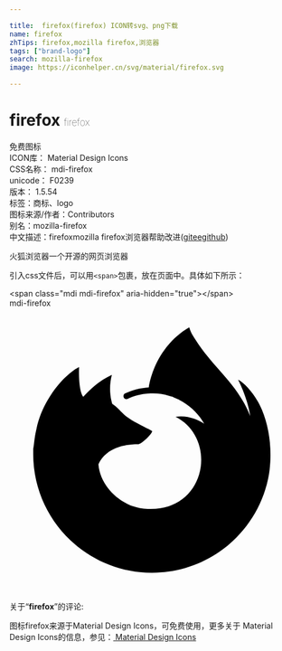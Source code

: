 ```yaml
---

title:  firefox(firefox) ICON转svg、png下载
name: firefox
zhTips: firefox,mozilla firefox,浏览器
tags: ["brand-logo"]
search: mozilla-firefox
image: https://iconhelper.cn/svg/material/firefox.svg

---
```


# firefox  <small style="font-size: 60%;font-weight: 100">firefox</small>


<div class="detail-page">
<p>
<span><span class="badge-success badge">免费图标</span> </span>
<br/>
<span>
ICON库：
<span class="badge-secondary badge">Material Design Icons</span> 
</span>
<br/>
<span>
CSS名称：
<span class="badge-secondary badge">mdi-firefox</span> 
</span>
<br/>
<span>
unicode：
<span class="badge-secondary badge">F0239</span> 
<copy-btn content='F0239' btn-title=""></copy-btn>
<copy-btn :content='String.fromCodePoint(parseInt("F0239", 16))' btn-title="复制U"></copy-btn>
</span>
<br/>
<span>
版本：
<span class="badge-secondary badge">1.5.54</span> 
</span><br/><span>标签：<span class="badge-light badge"><router-link to="/tags/brand-logo.html">商标、logo</router-link></span></span>
<br/>
<span>图标来源/作者：<span class="badge-light badge">Contributors</span></span> 
<br/>
<span>别名：<span class="badge-light badge">mozilla-firefox</span></span><br/><span class="zh-detail">中文描述：<span class="badge-primary badge">firefox</span><span class="badge-primary badge">mozilla firefox</span><span class="badge-primary badge">浏览器</span><span class="help-link"><span>帮助改进</span>(<a href="https://gitee.com/liuwave/icon-helper/edit/master/json/material/firefox.json" target="_blank" rel="noopener noreferrer">gitee</a><a href="https://github.com/liuwave/icon-helper/edit/master/json/material/firefox.json" target="_blank" rel="noopener noreferrer">github</a></span>)</span><br/>
</p>
</div><div class="description description alert alert-light">火狐浏览器一个开源的网页浏览器</div>
<div class="alert alert-dark">
  <i class="mdi mdi-firefox mdi-48px"></i>
  <i class="mdi mdi-firefox mdi-36px"></i>
  <i class="mdi mdi-firefox mdi-24px"></i>
  <i class="mdi mdi-firefox mdi-18px"></i>
</div>
<div>
  <p>引入css文件后，可以用<code>&lt;span&gt;</code>包裹，放在页面中。具体如下所示：    
  </p>
  <div class="alert alert-primary" style="font-size: 14px">
    &lt;span class="mdi mdi-firefox" aria-hidden="true"&gt;&lt;/span&gt;
    <copy-btn content='<span class="mdi mdi-firefox" aria-hidden="true"></span>'></copy-btn>
  </div>
  <div class="alert alert-secondary">
    <i class="mdi mdi-firefox"
    style="font-size: 24px"
    aria-hidden="true"></i> mdi-firefox
    <copy-btn content="mdi-firefox" btn-title="复制图标名称"></copy-btn>
  </div>
</div>
<div id="svg" class="svg-wrap">
<svg xmlns="http://www.w3.org/2000/svg" viewBox="0 0 24 24"><path d="M9.27 7.94C9.27 7.94 9.27 7.94 9.27 7.94M6.85 6.74C6.86 6.74 6.86 6.74 6.85 6.74M21.28 8.6C20.85 7.55 19.96 6.42 19.27 6.06C19.83 7.17 20.16 8.28 20.29 9.1L20.29 9.12C19.16 6.3 17.24 5.16 15.67 2.68C15.59 2.56 15.5 2.43 15.43 2.3C15.39 2.23 15.36 2.16 15.32 2.09C15.26 1.96 15.2 1.83 15.17 1.69C15.17 1.68 15.16 1.67 15.15 1.67H15.13L15.12 1.67L15.12 1.67L15.12 1.67C12.9 2.97 11.97 5.26 11.74 6.71C11.05 6.75 10.37 6.92 9.75 7.22C9.63 7.27 9.58 7.41 9.62 7.53C9.67 7.67 9.83 7.74 9.96 7.68C10.5 7.42 11.1 7.27 11.7 7.23L11.75 7.23C11.83 7.22 11.92 7.22 12 7.22C12.5 7.21 12.97 7.28 13.44 7.42L13.5 7.44C13.6 7.46 13.67 7.5 13.75 7.5C13.8 7.54 13.86 7.56 13.91 7.58L14.05 7.64C14.12 7.67 14.19 7.7 14.25 7.73C14.28 7.75 14.31 7.76 14.34 7.78C14.41 7.82 14.5 7.85 14.54 7.89C14.58 7.91 14.62 7.94 14.66 7.96C15.39 8.41 16 9.03 16.41 9.77C15.88 9.4 14.92 9.03 14 9.19C17.6 11 16.63 17.19 11.64 16.95C11.2 16.94 10.76 16.85 10.34 16.7C10.24 16.67 10.14 16.63 10.05 16.58C10 16.56 9.93 16.53 9.88 16.5C8.65 15.87 7.64 14.68 7.5 13.23C7.5 13.23 8 11.5 10.83 11.5C11.14 11.5 12 10.64 12.03 10.4C12.03 10.31 10.29 9.62 9.61 8.95C9.24 8.59 9.07 8.42 8.92 8.29C8.84 8.22 8.75 8.16 8.66 8.1C8.43 7.3 8.42 6.45 8.63 5.65C7.6 6.12 6.8 6.86 6.22 7.5H6.22C5.82 7 5.85 5.35 5.87 5C5.86 5 5.57 5.16 5.54 5.18C5.19 5.43 4.86 5.71 4.56 6C4.21 6.37 3.9 6.74 3.62 7.14C3 8.05 2.5 9.09 2.28 10.18C2.28 10.19 2.18 10.59 2.11 11.1L2.08 11.33C2.06 11.5 2.04 11.65 2 11.91L2 11.94L2 12.27L2 12.32C2 17.85 6.5 22.33 12 22.33C16.97 22.33 21.08 18.74 21.88 14C21.9 13.89 21.91 13.76 21.93 13.63C22.13 11.91 21.91 10.11 21.28 8.6Z" /></svg>
</div>
<detail full-name='mdi-firefox'></detail>
<div class="icon-detail__container">
<p>关于“<b>firefox</b>”的评论:</p>
</div>
<Vssue title="关于“firefox”的评论" />    
<div><p>图标firefox来源于Material Design Icons，可免费使用，更多关于 Material Design Icons的信息，参见：<a target="_blank" href="https://iconhelper.cn/material.html"> Material Design Icons</a>
</p></div>
